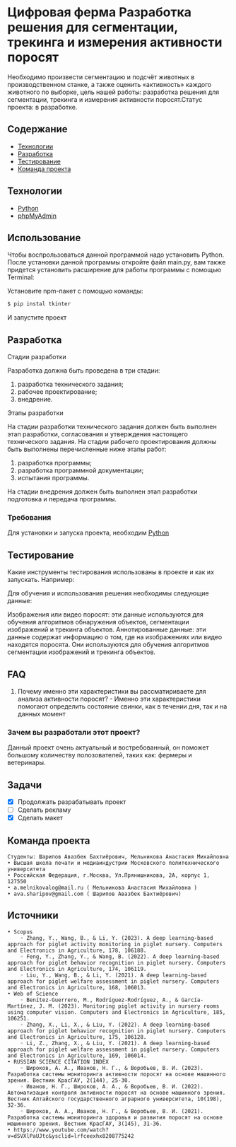 # Цифровая ферма Разработка решения для сегментации, трекинга и измерения активности поросят
Необходимо произвести сегментацию и подсчёт животных в производственном станке, а также оценить «активность» каждого животного по выборке, цель нашей работы: разработка решения для сегментации, трекинга и измерения активности поросят.Статус проекта: в разработке.

## Содержание
- [Технологии](#технологии)
- [Разработка](#разработка)
- [Тестирование](#тестирование)
- [Команда проекта](#команда-проекта)

## Технологии
- [Python]([https://www.gatsbyjs.com/](https://www.python.org/?%E2%80%9D))
- [phpMyAdmin](https://phpmyadmin.freedb.tech/index.php?route=/database/export&db=freedb_kelsey)


## Использование
Чтобы воспрользоваться данной программой надо установить Python. После установки данной программы откройте файл main.py, вам также придется установить расширение для работы программы с помощью Terminal:

Установите npm-пакет с помощью команды:
```sh
$ pip instal tkinter
```

И запустите проект

## Разработка
Стадии разработки

Разработка должна быть проведена в три стадии:
1. разработка технического задания;
2. рабочее проектирование;
3. внедрение.

Этапы разработки

На стадии разработки технического задания должен быть выполнен этап разработки,
согласования и утверждения настоящего технического задания.
На стадии рабочего проектирования должны быть выполнены перечисленные ниже этапы
работ:

1. разработка программы;
2. разработка программной документации;
3. испытания программы.

На стадии внедрения должен быть выполнен этап разработки подготовка и передача
программы.

### Требования
Для установки и запуска проекта, необходим  [Python]([https://www.gatsbyjs.com/](https://www.python.org/?%E2%80%9D))

## Тестирование
Какие инструменты тестирования использованы в проекте и как их запускать. Например:

Для обучения и использования решения необходимы следующие данные:

Изображения или видео поросят: эти данные используются для обучения алгоритмов обнаружения объектов, сегментации изображений и трекинга объектов.
Аннотированные данные: эти данные содержат информацию о том, где на изображениях или видео находятся поросята. Они используются для обучения алгоритмов сегментации изображений и трекинга объектов.

## FAQ 
1) Почему именно эти характеристики вы рассматириваете для анализа активности поросят? - Именно эти характеристики помогают определить состояние свинки, как в течении дня, так и на данных момент 

### Зачем вы разработали этот проект?
Данный проект очень актуальный и востребованный, он поможет большому количеству полозователей, таких как: фермеры и ветеринары.

##  Задачи
- [x] Продолжать разрабатывать проект
- [ ] Сделать рекламу 
- [x] Сделать макет

## Команда проекта
    Студенты: Шарипов Авазбек Бахтиёрович, Мельникова Анастасия Михайловна
    • Высшая школа печати и медиаиндустрии Московского политехнического университета
    • Российская Федерация, г.Москва, Ул.Прянишникова, 2А, корпус 1, 127550
    • a.melnikovalog@mail.ru ( Мельникова Анастасия Михайловна ) 
    • ava.sharipov@gmail.com ( Шарипов Авазбек Бахтиёрович)
    

## Источники
    • Scopus
        ◦ Zhang, Y., Wang, B., & Li, Y. (2023). A deep learning-based approach for piglet activity monitoring in piglet nursery. Computers and Electronics in Agriculture, 178, 106188.
        ◦ Feng, Y., Zhang, Y., & Wang, B. (2022). A deep learning-based approach for piglet behavior recognition in piglet nursery. Computers and Electronics in Agriculture, 174, 106119.
        ◦ Liu, Y., Wang, B., & Li, Y. (2021). A deep learning-based approach for piglet welfare assessment in piglet nursery. Computers and Electronics in Agriculture, 168, 106013.
    • Web of Science
        ◦ Benítez-Guerrero, M., Rodríguez-Rodríguez, A., & García-Martínez, J. M. (2023). Monitoring piglet activity in nursery rooms using computer vision. Computers and Electronics in Agriculture, 185, 106251.
        ◦ Zhang, X., Li, X., & Liu, Y. (2022). A deep learning-based approach for piglet behavior recognition in piglet nursery. Computers and Electronics in Agriculture, 175, 106128.
        ◦ Li, Z., Zhang, X., & Liu, Y. (2021). A deep learning-based approach for piglet welfare assessment in piglet nursery. Computers and Electronics in Agriculture, 169, 106014.
    • RUSSIAN SCIENCE CITATION INDEX
        ◦ Широков, А. А., Иванов, Н. Г., & Воробьев, В. И. (2023). Разработка системы мониторинга активности поросят на основе машинного зрения. Вестник КрасГАУ, 2(144), 25-30.
        ◦ Иванов, Н. Г., Широков, А. А., & Воробьев, В. И. (2022). Автоматизация контроля активности поросят на основе машинного зрения. Вестник Алтайского государственного аграрного университета, 10(198), 32-36.
        ◦ Широков, А. А., Иванов, Н. Г., & Воробьев, В. И. (2021). Разработка системы мониторинга здоровья и развития поросят на основе машинного зрения. Вестник КрасГАУ, 3(145), 31-36.
    • https://www.youtube.com/watch?v=dSVXlPaUJtc&ysclid=lrfceexhx8208775242
